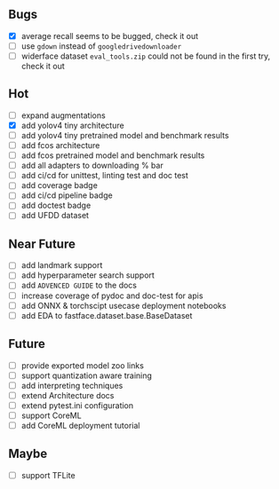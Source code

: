 ## Bugs
- [x] average recall seems to be bugged, check it out
- [ ] use `gdown` instead of `googledrivedownloader`
- [ ] widerface dataset `eval_tools.zip` could not be found in the first try, check it out

## Hot
- [ ] expand augmentations
- [x] add yolov4 tiny architecture
- [ ] add yolov4 tiny pretrained model and benchmark results
- [ ] add fcos architecture
- [ ] add fcos pretrained model and benchmark results
- [ ] add all adapters to downloading % bar
- [ ] add ci/cd for unittest, linting test and doc test
- [ ] add coverage badge
- [ ] add ci/cd pipeline badge
- [ ] add doctest badge
- [ ] add UFDD dataset

## Near Future
- [ ] add landmark support
- [ ] add hyperparameter search support
- [ ] add `ADVENCED GUIDE` to the docs
- [ ] increase coverage of pydoc and doc-test for apis
- [ ] add ONNX & torchscipt usecase deployment notebooks
- [ ] add EDA to fastface.dataset.base.BaseDataset

## Future
- [ ] provide exported model zoo links
- [ ] support quantization aware training
- [ ] add interpreting techniques
- [ ] extend Architecture docs
- [ ] extend pytest.ini configuration
- [ ] support CoreML
- [ ] add CoreML deployment tutorial

## Maybe
- [ ] support TFLite
